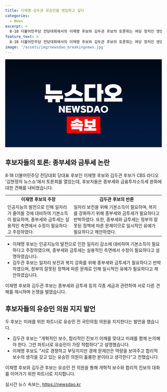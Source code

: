 ```yaml
---
title: 이재명·김두관 유승민을 영입하고 싶다
categories:
  - News
excerpt: >
  8·18 더불어민주당 전당대회에서의 이재명 후보와 김두관 후보의 토론회는 여당 정치인 영입에 대한 논의로 이어졌다. 두 후보는 유승민 전 국민의힘 의원을 뽑겠다고 밝히며, 종부세와 금투세 완화를 둘러싼 격렬한 논쟁을 벌였다. 김 후보는 경제 문제를 강조하며 우리 당의 근간인 종부세와 금투세를 지켜야 한다고 강조하고, 이 후보는 수정의 필요성을 언급하며 논의를 제안했다.
feature_text: >
  8·18 더불어민주당 전당대회에서의 이재명 후보와 김두관 후보의 토론회는 여당 정치인 영입에 대한 논의로 이어졌다. 두 후보는 유승민 전 국민의힘 의원을 뽑겠다고 밝히며, 종부세와 금투세 완화를 둘러싼 격렬한 논쟁을 벌였다. 김 후보는 경제 문제를 강조하며 우리 당의 근간인 종부세와 금투세를 지켜야 한다고 강조하고, 이 후보는 수정의 필요성을 언급하며 논의를 제안했다.
image: '/assets/img/newsdao_breakingnews.jpg'
---
```


<p><img src="/assets/img/newsdao_breakingnews.jpg" alt="cryptoinkorea 속보" /></p>

<h2 data-ke-size="size26">후보자들의 토론: 종부세와 금투세 논란</h2>

<p data-ke-size="size16">8·18 더불어민주당 전당대회 당대표 후보인 이재명 후보와 김두관 후보가 CBS 라디오 '김현정의 뉴스쇼'에서 토론회를 열었는데, 후보자들은 종부세와 금융투자소득세 완화에 대한 견해를 내비쳤습니다.</p>

<table>
  <tr>
    <td style="text-align: center; height: 17px;"><b>이재명 후보의 주장</b></td>
    <td style="text-align: center; height: 17px;"><b>김두관 후보의 반론</b></td>
  </tr>
  <tr>
    <td>인공지능의 발전으로 인해 일자리가 줄어들 것에 대비하여 기본소득이 필요하며, 종부세와 금투세는 실용적인 측면에서 수정이 필요하다고 주장하였다.</td>
    <td>일자리 보전을 위해 기본소득이 필요하며, 복지를 강화하기 위해 종부세와 금투세가 필요하다고 반박하였다. 또한, 종부세와 금투세는 정부의 잘못된 정책에 따른 문제이므로 일시적인 유예가 필요하다고 제안하였다.</td>
  </tr>
</table>

<ul>
  <li>이재명 후보는 인공지능의 발전으로 인한 일자리 감소에 대비하여 기본소득이 필요하다고 주장하였으며, 종부세와 금투세는 실용적인 측면에서 수정이 필요하다고 설명하였습니다.</li>
  <li>김두관 후보는 일자리 보전과 복지 강화를 위해 종부세와 금투세가 필요하다고 반박하였으며, 정부의 잘못된 정책에 따른 문제로 인해 일시적인 유예가 필요하다고 제안하였습니다.</li>
</ul>

<p data-ke-size="size16">이재명 후보와 김두관 후보는 종부세와 금투세 등의 각종 세금과 관련하여 서로 다른 견해를 제시하며 논쟁을 벌였습니다.</p>

<h2 data-ke-size="size26">후보자들의 유승민 의원 지지 발언</h2>

<p data-ke-size="size16">두 후보는 미래를 위한 파트너로 유승민 전 국민의힘 의원을 지지한다는 발언을 했습니다.</p>

<ul>
  <li>김두관 후보는 "개혁적인 보수, 합리적인 진보가 어깨를 맞대고 미래를 함께 논의해야 한다. 그런 파트너로 유승민이 가장 적합하다"고 설명했습니다.</li>
  <li>이재명 후보도 "서로 경쟁하고 부딪히지만 경제 문제만은 역량을 보여주고 합리적 보수의 생각을 갖고 있는 유승민 의원이 훌륭한 분이라고 생각한다"고 전했습니다.</li>
</ul>

<p data-ke-size="size16">이재명 후보와 김두관 후보는 유승민 전 의원을 통해 개혁적 보수와 합리적 진보의 대화를 이어가기 위한 파트너로 지지합니다.</p>
실시간 뉴스 속보는, <a href="https://newsdao.kr" rel="dofollow">https://newsdao.kr</a>


